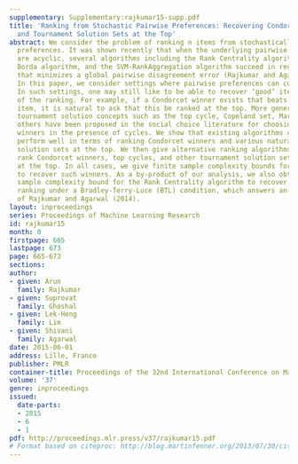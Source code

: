 ```yaml
---
supplementary: Supplementary:rajkumar15-supp.pdf
title: 'Ranking from Stochastic Pairwise Preferences: Recovering Condorcet Winners
  and Tournament Solution Sets at the Top'
abstract: We consider the problem of ranking n items from stochastically sampled pairwise
  preferences. It was shown recently that when the underlying pairwise preferences
  are acyclic, several algorithms including the Rank Centrality algorithm, the Matrix
  Borda algorithm, and the SVM-RankAggregation algorithm succeed in recovering a ranking
  that minimizes a global pairwise disagreement error (Rajkumar and Agarwal, 2014).
  In this paper, we consider settings where pairwise preferences can contain cycles.
  In such settings, one may still like to be able to recover ‘good’ items at the top
  of the ranking. For example, if a Condorcet winner exists that beats every other
  item, it is natural to ask that this be ranked at the top. More generally, several
  tournament solution concepts such as the top cycle, Copeland set, Markov set and
  others have been proposed in the social choice literature for choosing a set of
  winners in the presence of cycles. We show that existing algorithms can fail to
  perform well in terms of ranking Condorcet winners and various natural tournament
  solution sets at the top. We then give alternative ranking algorithms that provably
  rank Condorcet winners, top cycles, and other tournament solution sets of interest
  at the top. In all cases, we give finite sample complexity bounds for our algorithms
  to recover such winners. As a by-product of our analysis, we also obtain an improved
  sample complexity bound for the Rank Centrality algorithm to recover an optimal
  ranking under a Bradley-Terry-Luce (BTL) condition, which answers an open question
  of Rajkumar and Agarwal (2014).
layout: inproceedings
series: Proceedings of Machine Learning Research
id: rajkumar15
month: 0
firstpage: 665
lastpage: 673
page: 665-673
sections: 
author:
- given: Arun
  family: Rajkumar
- given: Suprovat
  family: Ghoshal
- given: Lek-Heng
  family: Lim
- given: Shivani
  family: Agarwal
date: 2015-06-01
address: Lille, France
publisher: PMLR
container-title: Proceedings of the 32nd International Conference on Machine Learning
volume: '37'
genre: inproceedings
issued:
  date-parts:
  - 2015
  - 6
  - 1
pdf: http://proceedings.mlr.press/v37/rajkumar15.pdf
# Format based on citeproc: http://blog.martinfenner.org/2013/07/30/citeproc-yaml-for-bibliographies/
---
```

